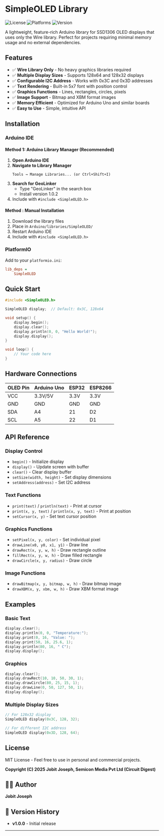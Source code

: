# SimpleOLED Library
![License](https://img.shields.io/badge/License-MIT-blue.svg)
![Platforms](https://img.shields.io/badge/Platforms-ESP32%20%7C%20ESP8266%20%7C%20Arduino%20Uno%20R4%20WiFi%20%7C%20RPi%20Pico%20W%20%7C%20Arduino-green)
![Version](https://img.shields.io/badge/Version-1.0.0-brightgreen)

A lightweight, feature-rich Arduino library for SSD1306 OLED displays that uses only the Wire library. Perfect for projects requiring minimal memory usage and no external dependencies.

## Features

- ✅ **Wire Library Only** - No heavy graphics libraries required
- ✅ **Multiple Display Sizes** - Supports 128x64 and 128x32 displays
- ✅ **Configurable I2C Address** - Works with 0x3C and 0x3D addresses
- ✅ **Text Rendering** - Built-in 5x7 font with position control
- ✅ **Graphics Functions** - Lines, rectangles, circles, pixels
- ✅ **Image Support** - Bitmap and XBM format images
- ✅ **Memory Efficient** - Optimized for Arduino Uno and similar boards
- ✅ **Easy to Use** - Simple, intuitive API

## Installation

### Arduino IDE
#### Method 1: Arduino Library Manager (Recommended)
1. **Open Arduino IDE**
2. **Navigate to Library Manager**
   ```
   Tools → Manage Libraries... (or Ctrl+Shift+I)
   ```
3. **Search for GeoLinker**
   - Type "GeoLinker" in the search box
   - Install version 1.0.2
4. Include with `#include <SimpleOLED.h>`

#### Method : Manual Installation
1. Download the library files
2. Place in `Arduino/libraries/SimpleOLED/`
3. Restart Arduino IDE
4. Include with `#include <SimpleOLED.h>`

### PlatformIO
Add to your `platformio.ini`:
```ini
lib_deps = 
    SimpleOLED
```

## Quick Start

```cpp
#include <SimpleOLED.h>

SimpleOLED display;  // Default: 0x3C, 128x64

void setup() {
    display.begin();
    display.clear();
    display.println(0, 0, "Hello World!");
    display.display();
}

void loop() {
    // Your code here
}
```

## Hardware Connections

| OLED Pin | Arduino Uno | ESP32 | ESP8266 |
|----------|-------------|-------|---------|
| VCC      | 3.3V/5V     | 3.3V  | 3.3V    |
| GND      | GND         | GND   | GND     |
| SDA      | A4          | 21    | D2      |
| SCL      | A5          | 22    | D1      |

## API Reference

### Display Control
- `begin()` - Initialize display
- `display()` - Update screen with buffer
- `clear()` - Clear display buffer
- `setSize(width, height)` - Set display dimensions
- `setAddress(address)` - Set I2C address

### Text Functions
- `print(text)` / `println(text)` - Print at cursor
- `print(x, y, text)` / `println(x, y, text)` - Print at position
- `setCursor(x, y)` - Set text cursor position

### Graphics Functions
- `setPixel(x, y, color)` - Set individual pixel
- `drawLine(x0, y0, x1, y1)` - Draw line
- `drawRect(x, y, w, h)` - Draw rectangle outline
- `fillRect(x, y, w, h)` - Draw filled rectangle
- `drawCircle(x, y, radius)` - Draw circle

### Image Functions
- `drawBitmap(x, y, bitmap, w, h)` - Draw bitmap image
- `drawXBM(x, y, xbm, w, h)` - Draw XBM format image

## Examples

### Basic Text
```cpp
display.clear();
display.println(0, 0, "Temperature:");
display.print(0, 16, "Value: ");
display.print(50, 16, 25.6, 1);
display.println(80, 16, " C");
display.display();
```

### Graphics
```cpp
display.clear();
display.drawRect(10, 10, 50, 30, 1);
display.drawCircle(80, 25, 15, 1);
display.drawLine(0, 50, 127, 50, 1);
display.display();
```

### Multiple Display Sizes
```cpp
// For 128x32 display
SimpleOLED display(0x3C, 128, 32);

// For different I2C address
SimpleOLED display(0x3D, 128, 64);
```

## License

MIT License - Feel free to use in personal and commercial projects.

**Copyright (C) 2025 Jobit Joseph, Semicon Media Pvt Ltd (Circuit Digest)**

## 👨‍💻 Author

**Jobit Joseph** 

## 🔄 Version History
- **v1.0.0** - Initial release

---

